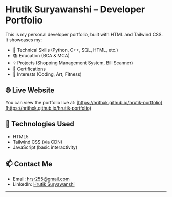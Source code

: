 # Hrutik Suryawanshi – Developer Portfolio

This is my personal developer portfolio, built with HTML and Tailwind CSS. It showcases my:

- 🔧 Technical Skills (Python, C++, SQL, HTML, etc.)
- 📚 Education (BCA & MCA)
- 💡 Projects (Shopping Management System, Bill Scanner)
- 📜 Certifications
- 🎯 Interests (Coding, Art, Fitness)

## 🌐 Live Website
You can view the portfolio live at: [https://hrithxk.github.io/hrutik-portfolio](https://hrithxk.github.io/hrutik-portfolio)


## 📁 Technologies Used
- HTML5
- Tailwind CSS (via CDN)
- JavaScript (basic interactivity)

## 📫 Contact Me
- Email: hrsr255@gmail.com
- LinkedIn: [Hrutik Suryawanshi](https://www.linkedin.com/in/hrutik-suryawanshi-440459244)

---
